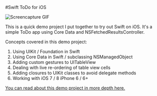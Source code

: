 #Swift ToDo for iOS

![Screencapture
GIF](https://raw.githubusercontent.com/lattejed/Swift-ToDo/master/Swift-ToDo_screencast.gif)

This is a quick demo project I put together to try out Swift on iOS. It's a
simple ToDo app using Core Data and NSFetchedResultsController.

Concepts covered in this demo project:

1. Using UIKit / Foundation in Swift
2. Using Core Data in Swift / subclassing NSManagedObject
3. Adding custom gestures to UITableView
4. Dealing with live re-ordering of table view cells
5. Adding closures to UIKit classes to avoid delegate methods 
6. Working with iOS 7 / 8 iPhone 6 / 6+

[You can read about this demo project in more depth
here.](http://lattejed.com/a-simple-todo-app-in-swift)
